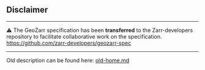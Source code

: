 

Disclaimer
---

---
:warning: The GeoZarr specification has been **transferred** to the Zarr-developers repository to facilitate collaborative work on the specification.
https://github.com/zarr-developers/geozarr-spec

---

Old description can be found here:  [old-home.md](old-home.md)
